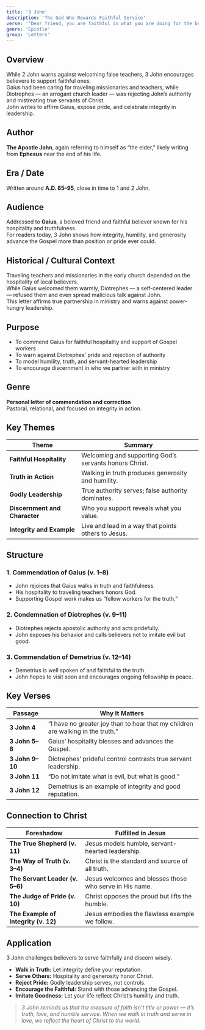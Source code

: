 ```yaml
---
title: '3 John'
description: 'The God Who Rewards Faithful Service'
verse: '"Dear friend, you are faithful in what you are doing for the brothers and sisters, even though they are strangers to you." — 3 John 5'
genre: 'Epistle'
group: 'Letters'
---
```


## Overview  
While 2 John warns against welcoming false teachers, 3 John encourages believers to support faithful ones.  
Gaius had been caring for traveling missionaries and teachers, while Diotrephes — an arrogant church leader — was rejecting John’s authority and mistreating true servants of Christ.  
John writes to affirm Gaius, expose pride, and celebrate integrity in leadership.

## Author  
**The Apostle John**, again referring to himself as “the elder,” likely writing from **Ephesus** near the end of his life.

## Era / Date  
Written around **A.D. 85–95**, close in time to 1 and 2 John.

## Audience  
Addressed to **Gaius**, a beloved friend and faithful believer known for his hospitality and truthfulness.  
For readers today, 3 John shows how integrity, humility, and generosity advance the Gospel more than position or pride ever could.

## Historical / Cultural Context  
Traveling teachers and missionaries in the early church depended on the hospitality of local believers.  
While Gaius welcomed them warmly, Diotrephes — a self-centered leader — refused them and even spread malicious talk against John.  
This letter affirms true partnership in ministry and warns against power-hungry leadership.

## Purpose  
- To commend Gaius for faithful hospitality and support of Gospel workers  
- To warn against Diotrephes’ pride and rejection of authority  
- To model humility, truth, and servant-hearted leadership  
- To encourage discernment in who we partner with in ministry  

## Genre  
**Personal letter of commendation and correction**  
Pastoral, relational, and focused on integrity in action.

## Key Themes  

| Theme | Summary |
|-------|----------|
| **Faithful Hospitality** | Welcoming and supporting God’s servants honors Christ. |
| **Truth in Action** | Walking in truth produces generosity and humility. |
| **Godly Leadership** | True authority serves; false authority dominates. |
| **Discernment and Character** | Who you support reveals what you value. |
| **Integrity and Example** | Live and lead in a way that points others to Jesus. |

## Structure  

### 1. Commendation of Gaius (v. 1–8)
- John rejoices that Gaius walks in truth and faithfulness.  
- His hospitality to traveling teachers honors God.  
- Supporting Gospel work makes us “fellow workers for the truth.”  

### 2. Condemnation of Diotrephes (v. 9–11)
- Diotrephes rejects apostolic authority and acts pridefully.  
- John exposes his behavior and calls believers not to imitate evil but good.  

### 3. Commendation of Demetrius (v. 12–14)
- Demetrius is well spoken of and faithful to the truth.  
- John hopes to visit soon and encourages ongoing fellowship in peace.  

## Key Verses  

| Passage | Why It Matters |
|----------|----------------|
| **3 John 4** | “I have no greater joy than to hear that my children are walking in the truth.” |
| **3 John 5–6** | Gaius’ hospitality blesses and advances the Gospel. |
| **3 John 9–10** | Diotrephes’ prideful control contrasts true servant leadership. |
| **3 John 11** | “Do not imitate what is evil, but what is good.” |
| **3 John 12** | Demetrius is an example of integrity and good reputation. |

## Connection to Christ  

| Foreshadow | Fulfilled in Jesus |
|-------------|-------------------|
| **The True Shepherd (v. 11)** | Jesus models humble, servant-hearted leadership. |
| **The Way of Truth (v. 3–4)** | Christ is the standard and source of all truth. |
| **The Servant Leader (v. 5–6)** | Jesus welcomes and blesses those who serve in His name. |
| **The Judge of Pride (v. 10)** | Christ opposes the proud but lifts the humble. |
| **The Example of Integrity (v. 12)** | Jesus embodies the flawless example we follow. |

## Application  
3 John challenges believers to serve faithfully and discern wisely.  
- **Walk in Truth:** Let integrity define your reputation.  
- **Serve Others:** Hospitality and generosity honor Christ.  
- **Reject Pride:** Godly leadership serves, not controls.  
- **Encourage the Faithful:** Stand with those advancing the Gospel.  
- **Imitate Goodness:** Let your life reflect Christ’s humility and truth.  

> *3 John reminds us that the measure of faith isn’t title or power — it’s truth, love, and humble service. When we walk in truth and serve in love, we reflect the heart of Christ to the world.*

